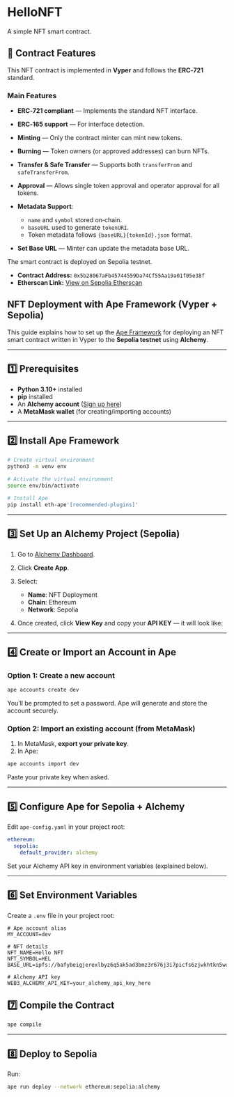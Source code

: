 # HelloNFT
A simple NFT smart contract.

## **📜 Contract Features**

This NFT contract is implemented in **Vyper** and follows the **ERC‑721** standard.

### **Main Features**

* **ERC‑721 compliant** — Implements the standard NFT interface.
* **ERC‑165 support** — For interface detection.
* **Minting** — Only the contract minter can mint new tokens.
* **Burning** — Token owners (or approved addresses) can burn NFTs.
* **Transfer & Safe Transfer** — Supports both `transferFrom` and `safeTransferFrom`.
* **Approval** — Allows single token approval and operator approval for all tokens.
* **Metadata Support**:

  * `name` and `symbol` stored on‑chain.
  * `baseURL` used to generate `tokenURI`.
  * Token metadata follows `{baseURL}{tokenId}.json` format.
* **Set Base URL** — Minter can update the metadata base URL.

The smart contract is deployed on Sepolia testnet.

- **Contract Address:** `0x5b28067aFb45744559Da74Cf55Aa19a01f05e38f`
- **Etherscan Link:** [View on Sepolia Etherscan](https://sepolia.etherscan.io/address/0x5b28067aFb45744559Da74Cf55Aa19a01f05e38f)


## NFT Deployment with Ape Framework (Vyper + Sepolia)

This guide explains how to set up the [Ape Framework](https://docs.apeworx.io/) for deploying an NFT smart contract written in Vyper to the **Sepolia testnet** using **Alchemy**.

---

## 1️⃣ Prerequisites

- **Python 3.10+** installed
- **pip** installed
- An **Alchemy account** ([Sign up here](https://www.alchemy.com/))
- A **MetaMask wallet** (for creating/importing accounts)
---

## 2️⃣ Install Ape Framework

```bash
# Create virtual environment
python3 -m venv env

# Activate the virtual environment
source env/bin/activate

# Install Ape
pip install eth-ape'[recommended-plugins]'
```
---

## 3️⃣ Set Up an Alchemy Project (Sepolia)

1. Go to [Alchemy Dashboard](https://dashboard.alchemy.com/).
2. Click **Create App**.
3. Select:

   * **Name**: NFT Deployment
   * **Chain**: Ethereum
   * **Network**: Sepolia
4. Once created, click **View Key** and copy your **API KEY** — it will look like:
---

## 4️⃣ Create or Import an Account in Ape

### Option 1: Create a new account

```bash
ape accounts create dev
```

You’ll be prompted to set a password.
Ape will generate and store the account securely.

### Option 2: Import an existing account (from MetaMask)

1. In MetaMask, **export your private key**.
2. In Ape:

```bash
ape accounts import dev
```

Paste your private key when asked.

---

## 5️⃣ Configure Ape for Sepolia + Alchemy

Edit `ape-config.yaml` in your project root:

```yaml
ethereum:
  sepolia:
    default_provider: alchemy
```

Set your Alchemy API key in environment variables (explained below).

---

## 6️⃣ Set Environment Variables

Create a `.env` file in your project root:

```env
# Ape account alias
MY_ACCOUNT=dev

# NFT details
NFT_NAME=Hello NFT
NFT_SYMBOL=HEL
BASE_URL=ipfs://bafybeigjerexlbyz6q5ak5ad3bmz3r676j3i7picfs6zjwkhtkn5wogslq/

# Alchemy API key
WEB3_ALCHEMY_API_KEY=your_alchemy_api_key_here
```

## 7️⃣ Compile the Contract

```bash
ape compile
```

---

## 8️⃣ Deploy to Sepolia

Run:

```bash
ape run deploy --network ethereum:sepolia:alchemy
```
